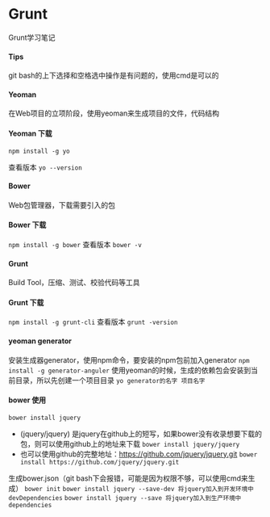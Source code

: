# Grunt
Grunt学习笔记

#### Tips
git bash的上下选择和空格选中操作是有问题的，使用cmd是可以的

#### Yeoman
在Web项目的立项阶段，使用yeoman来生成项目的文件，代码结构
#### Yeoman 下载
```
npm install -g yo
```
查看版本
```yo --version```

#### Bower
Web包管理器，下载需要引入的包
#### Bower 下载
```npm install -g bower```
查看版本
```bower -v```

#### Grunt
Build Tool，压缩、测试、校验代码等工具
#### Grunt 下载
```npm install -g grunt-cli```
查看版本
```grunt -version```


#### yeoman generator
安装生成器generator，使用npm命令，要安装的npm包前加入generator
```npm install -g generator-anguler```
使用yeoman的时候，生成的依赖包会安装到当前目录，所以先创建一个项目目录
```yo generator的名字 项目名字```

#### bower 使用
```bower install jquery```
* (jquery/jquery) 是jquery在github上的短写，如果bower没有收录想要下载的包，则可以使用github上的地址来下载
```bower install jquery/jquery```
* 也可以使用github的完整地址：https://github.com/jquery/jquery.git
```bower install https://github.com/jquery/jquery.git```

生成bower.json（git bash下会报错，可能是因为权限不够，可以使用cmd来生成）
```bower init```
```bower install jquery --save-dev 将jquery加入到开发环境中devDependencies```
```bower install jquery --save 将jquery加入到生产环境中dependencies```
